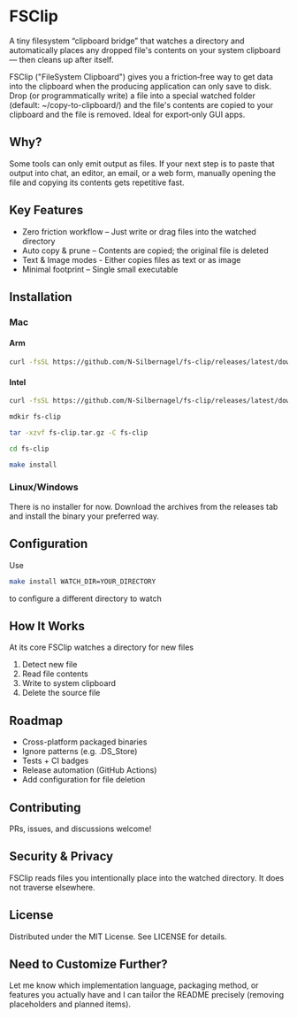 # FSClip

A tiny filesystem “clipboard bridge” that watches a directory and automatically places any dropped file's contents on your system clipboard — then cleans up after itself.


FSClip ("FileSystem Clipboard") gives you a friction‑free way to get data into the clipboard when the producing application can only save to disk. Drop (or programmatically write) a file into a special watched folder (default: ~/copy-to-clipboard/) and the file's contents are copied to your clipboard and the file is removed. Ideal for export‑only GUI apps.

## Why?

Some tools can only emit output as files. If your next step is to paste that output into chat, an editor, an email, or a web form, manually opening the file and copying its contents gets repetitive fast.

## Key Features
* Zero friction workflow – Just write or drag files into the watched directory
* Auto copy & prune – Contents are copied; the original file is deleted
* Text & Image modes - Either copies files as text or as image
* Minimal footprint – Single small executable

## Installation
### Mac
#### Arm
```bash
curl -fsSL https://github.com/N-Silbernagel/fs-clip/releases/latest/download/fs-clip_Darwin_arm64.tar.gz -o fs-clip.tar.gz
```
#### Intel
```bash
curl -fsSL https://github.com/N-Silbernagel/fs-clip/releases/latest/download/fs-clip_Darwin_x86_64.tar.gz -o fs-clip.tar.gz
```

```bash
mdkir fs-clip
```

```bash
tar -xzvf fs-clip.tar.gz -C fs-clip
```

```bash
cd fs-clip
```

```bash
make install
```

### Linux/Windows
There is no installer for now. Download the archives from the releases tab and install the binary your preferred way.

## Configuration

Use 
```bash
make install WATCH_DIR=YOUR_DIRECTORY
``` 
to configure a different directory to watch

## How It Works

At its core FSClip watches a directory for new files
1. Detect new file
2. Read file contents
3. Write to system clipboard
4. Delete the source file

## Roadmap
* Cross-platform packaged binaries
* Ignore patterns (e.g. .DS_Store)
* Tests + CI badges
* Release automation (GitHub Actions)
* Add configuration for file deletion

## Contributing

PRs, issues, and discussions welcome!

## Security & Privacy

FSClip reads files you intentionally place into the watched directory. It does not traverse elsewhere.

## License

Distributed under the MIT License. See LICENSE for details.

## Need to Customize Further?

Let me know which implementation language, packaging method, or features you actually have and I can tailor the README precisely (removing placeholders and planned items).
